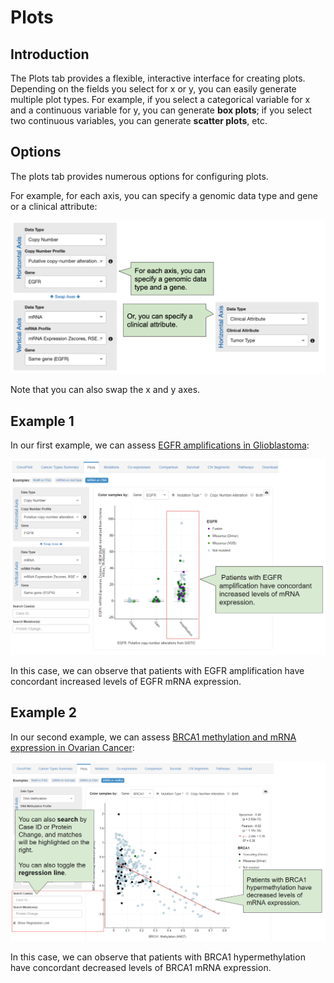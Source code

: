 # Plots

## Introduction

The Plots tab provides a flexible, interactive interface for creating plots.  Depending on the fields you select for x or y, you can easily generate multiple plot types.  For example, if you select a categorical variable for x and a continuous variable for y, you can generate **box plots**;  if you select two continuous variables, you can generate **scatter plots**, etc.

## Options

The plots tab provides numerous options for configuring plots.

For example, for each axis, you can specify a genomic data type and gene or a clinical attribute:

![Plot Options](img/plots_options.png)

Note that you can also swap the x and y axes.

## Example 1

In our first example, we can assess [EGFR amplifications in Glioblastoma](http://bit.ly/39FMxpz):

![EGFR Amplification in GBM](img/egfr_gbm_cna_mrna.png)

In this case, we can observe that patients with EGFR amplification have concordant increased levels of EGFR mRNA expression. 

## Example 2

In our second example, we can assess [BRCA1 methylation and mRNA expression in Ovarian Cancer](http://bit.ly/337LGeS):

![BRCA1 Hypermethylation in Ovarian Cancer](img/brca1_ovarian_methylation_mrna.png)

In this case, we can observe that patients with BRCA1 hypermethylation have concordant decreased levels of BRCA1 mRNA expression.
